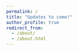 ```yaml
---
permalink: /
title: "Updates to come!"
author_profile: true
redirect_from: 
  - /about/
  - /about.html
---
```





